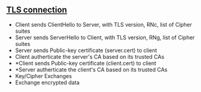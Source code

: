 ## [TLS connection](https://www.acunetix.com/wp-content/uploads/2017/01/image34.png)
- Client sends ClientHello to Server, with TLS version, RNc, list of Cipher suites
- Server sends ServerHello to Client, with TLS version, RNg, list of Cipher suites
- Server sends Public-key certificate (server.cert) to client
- Client autherticate the server's CA based on its trusted CAs
- *Client sends Public-key certificate (client.cert) to client
- *Server autherticate the client's CA based on its trusted CAs
- Key/Cipher Exchanges
- Exchange encrypted data

